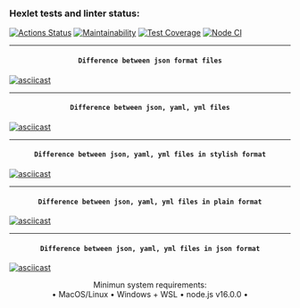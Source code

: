 ### Hexlet tests and linter status:

[![Actions Status](https://github.com/su-27sm1/frontend-project-46/workflows/hexlet-check/badge.svg)](https://github.com/su-27sm1/frontend-project-46/actions) [![Maintainability](https://api.codeclimate.com/v1/badges/7f0f3176e3108ecb1c22/maintainability)](https://codeclimate.com/github/su-27sm1/frontend-project-46/maintainability) [![Test Coverage](https://api.codeclimate.com/v1/badges/7f0f3176e3108ecb1c22/test_coverage)](https://codeclimate.com/github/su-27sm1/frontend-project-46/test_coverage) [![Node CI](https://github.com/su-27sm1/frontend-project-46/actions/workflows/node.js.yml/badge.svg?branch=main)](https://github.com/su-27sm1/frontend-project-46/actions/workflows/node.js.yml)

---

#### <center>`Difference between json format files`</center>

[![asciicast](https://asciinema.org/a/uVjgd9McJxuxfODM6JnATJS2v.svg)](https://asciinema.org/a/uVjgd9McJxuxfODM6JnATJS2v)

---

#### <center>`Difference between json, yaml, yml files`</center>

[![asciicast](https://asciinema.org/a/8pKMItmldx1rtSFmVWep4Z4T8.svg)](https://asciinema.org/a/8pKMItmldx1rtSFmVWep4Z4T8)

---

#### <center>`Difference between json, yaml, yml files in stylish format`</center>

[![asciicast](https://asciinema.org/a/glzACuG3ms7QyQktdHDlDSkFf.svg)](https://asciinema.org/a/glzACuG3ms7QyQktdHDlDSkFf)

---

#### <center>`Difference between json, yaml, yml files in plain format`</center>

[![asciicast](https://asciinema.org/a/CndVwNrmLEql9Jwmba9ZBRRnf.svg)](https://asciinema.org/a/CndVwNrmLEql9Jwmba9ZBRRnf)

---

#### <center>`Difference between json, yaml, yml files in json format`</center>

[![asciicast](https://asciinema.org/a/8CwwJgcgisxJWnFPO4xWleHAS.svg)](https://asciinema.org/a/8CwwJgcgisxJWnFPO4xWleHAS)

 <center>Minimun system requirements:</center>
 <center>• MacOS/Linux • Windows + WSL • node.js v16.0.0 •</center>
